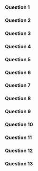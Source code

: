 ### Question 1

### Question 2

### Question 3

### Question 4

### Question 5

### Question 6

### Question 7

### Question 8

### Question 9

### Question 10

### Question 11

### Question 12

### Question 13